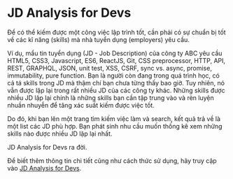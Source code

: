 # JD Analysis for Devs

Để có thể kiếm được một công việc lập trình tốt, cần phải có sự chuẩn bị tốt về các kĩ năng (skills) mà nhà tuyển dụng (employers) yêu cầu. 

Ví dụ, mẩu tin tuyển dụng (JD - Job Description) của công ty ABC yêu cầu HTML5, CSS3, Javascript, ES6, ReactJS, Git, CSS preprocessor, HTTP, API, REST, GRAPHQL, JSON, unit test, XSS, CSRF, sync vs. async, promise, immutability, pure function. Bạn là người còn đang trong quá trình học, có cả tá skills trong JD mà thậm chí bạn chưa từng thấy bao giờ. Tuy nhiên, nó vẫn được lặp lại trong rất nhiều JD của các công ty khác. Những skills được nhiều JD lặp lại chính là những skills bạn cần tập trung vào và rèn luyện nhuần nhuyễn để tăng xác suất kiếm được việc tốt.

Do đó, khi bạn lên một trang tìm kiếm việc làm và search, kết quả trả về là một list các JD phù hợp. Bạn phát sinh nhu cầu muốn thống kê xem những skills nào được nhiều JD lặp lại nhất.

JD Analysis for Devs ra đời.

Để biết thêm thông tin chi tiết cũng như cách thức sử dụng, hãy truy cập vào [JD Analysis for Devs](https://minhducluong.github.io/JD-Analysis-for-Devs/).
